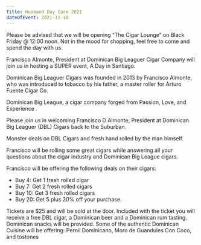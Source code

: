 ```yaml
---
Title: Husband Day Care 2021
dateOfEvent: 2021-11-18
---
```

Please be advised that we will be opening “The Cigar Lounge” on Black Friday @ 12:00 noon. Not in the mood for shopping, feel free to come and spend the day with us.

Francisco Almonte, President at Dominican Big Leaguer Cigar Company will join us in hosting a SUPER event, A Day in Santiago.

Dominican Big Leaguer Cigars was founded in 2013 by Francisco Almonte, who was introduced to tobacco by his father, a master roller for Arturo Fuente Cigar Co.

Dominican Big League, a cigar company forged from Passion, Love, and Experience .

Please join us in welcoming Francisco D Almonte, President at Dominican Big Leaguer (DBL) Cigars back to the Suburban.

Monster deals on DBL Cigars and fresh hand rolled by the man himself.

Francisco will be rolling some great cigars while answering all your questions about the cigar industry and Dominican Big League cigars.

Francisco will be offering the following deals on their cigars:

* Buy 4: Get 1 fresh rolled cigar
* Buy 7: Get 2 fresh rolled cigars
* Buy 10: Get 3 fresh rolled cigars
* Buy 20: Get 5 plus 20% off your purchase.

Tickets are $25 and will be sold at the door. Included with the ticket you will receive a free DBL cigar, a Dominican beer and a Dominican rum tasting. Dominican snacks will be provided.  Some of the authentic Dominican Cuisine will be offering: Pernil Dominicano, Moro de Guandules Con Coco, and tostones